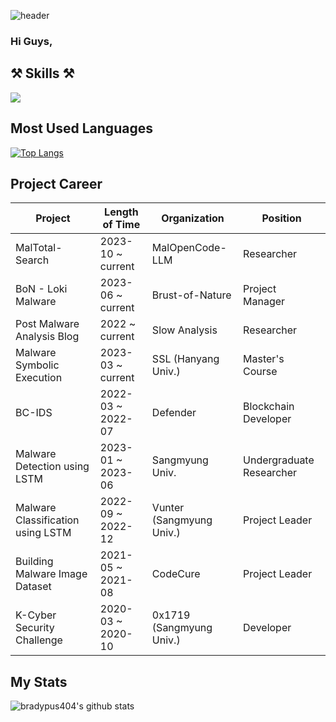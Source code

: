 ![header](https://capsule-render.vercel.app/api?type=transparent&color=auto&height=150&section=header&text=Hi%20I\'m%20foliv0ra&fontColor=8904B1&desc=Let\'s%20analyze%20Malware%20together\!&descAlign=60&descAlignY=90)


### Hi Guys, 

⚒   **Skills**   ⚒
------
<img src="https://img.shields.io/badge/Python-3766AB?style=flat-square&logo=Python&logoColor=white"/></a>


Most Used Languages
------
[![Top Langs](https://github-readme-stats.vercel.app/api/top-langs/?username=bradypus404&layout=compact)](https://github.com/bradypus404/github-readme-stats)

Project Career
------
| Project                           | Length of Time    | Organization             | Position                |
|---------------------------------- |-------------------|--------------------------|-------------------------|
| MalTotal-Search                   | 2023-10 ~ current | MalOpenCode-LLM          | Researcher              |
| BoN - Loki Malware                | 2023-06 ~ current | Brust-of-Nature          | Project Manager         |
| Post Malware Analysis Blog        | 2022 ~ current    | Slow Analysis            | Researcher              |
| Malware Symbolic Execution        | 2023-03 ~ current | SSL (Hanyang Univ.)      | Master's Course         |
| BC-IDS                            | 2022-03 ~ 2022-07 | Defender                 | Blockchain Developer    |
| Malware Detection using LSTM      | 2023-01 ~ 2023-06 | Sangmyung Univ.          | Undergraduate Researcher|
| Malware Classification using LSTM | 2022-09 ~ 2022-12 | Vunter (Sangmyung Univ.) | Project Leader          |
| Building Malware Image Dataset    | 2021-05 ~ 2021-08 | CodeCure                 | Project Leader          |
| K-Cyber Security Challenge        | 2020-03 ~ 2020-10 | 0x1719 (Sangmyung Univ.) | Developer               |



My Stats
------
![bradypus404's github stats](https://github-readme-stats.vercel.app/api?username=bradypus404&show_icons=true&theme=radical)
